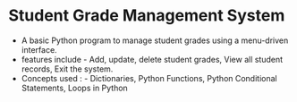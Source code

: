 # Student Grade Management System
- A basic Python program to manage student grades using a menu-driven interface.
- features include - Add, update, delete student grades, View all student records, Exit the system.
- Concepts used : - Dictionaries, Python Functions, Python Conditional Statements, Loops in Python
